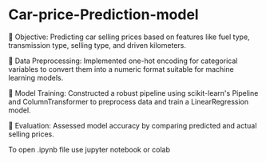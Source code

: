 # Car-price-Prediction-model

🔹 Objective: Predicting car selling prices based on features like fuel type, transmission type, selling type, and driven kilometers.

🔹 Data Preprocessing: Implemented one-hot encoding for categorical variables to convert them into a numeric format suitable for machine learning models.

🔹 Model Training: Constructed a robust pipeline using scikit-learn's Pipeline and ColumnTransformer to preprocess data and train a LinearRegression model.

🔹 Evaluation: Assessed model accuracy by comparing predicted and actual selling prices.

To open .ipynb file use jupyter notebook or colab 
